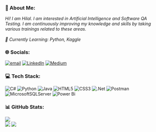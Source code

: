 ### 💫 About Me:
*Hi! I am Hilal. I am interested in Artificial Intelligence and Software QA Testing. I am continuously improving my knowledge and skills by taking various trainings related to these areas.<br> <br>🌱 Currently Learning: Python, Kaggle<br>*

### 🌐 Socials:
[![email](https://img.shields.io/badge/Email-D14836?logo=gmail&logoColor=white)](mailto:hilakdogan@outlook.com) [![LinkedIn](https://img.shields.io/badge/LinkedIn-%230077B5.svg?logo=linkedin&logoColor=white)](https://linkedin.com/in/hilalakdogan/) [![Medium](https://img.shields.io/badge/Medium-12100E?logo=medium&logoColor=white)](https://medium.com/@hilalakdogan) 

### 💻 Tech Stack:
![C#](https://img.shields.io/badge/c%23-%23239120.svg?style=for-the-badge&logo=csharp&logoColor=white) ![Python](https://img.shields.io/badge/python-3670A0?style=for-the-badge&logo=python&logoColor=ffdd54) ![Java](https://img.shields.io/badge/java-%23ED8B00.svg?style=for-the-badge&logo=openjdk&logoColor=white) ![HTML5](https://img.shields.io/badge/html5-%23E34F26.svg?style=for-the-badge&logo=html5&logoColor=white) ![CSS3](https://img.shields.io/badge/css3-%231572B6.svg?style=for-the-badge&logo=css3&logoColor=white) ![.Net](https://img.shields.io/badge/.NET-5C2D91?style=for-the-badge&logo=.net&logoColor=white) ![Postman](https://img.shields.io/badge/Postman-FF6C37?style=for-the-badge&logo=postman&logoColor=white) ![MicrosoftSQLServer](https://img.shields.io/badge/Microsoft%20SQL%20Server-CC2927?style=for-the-badge&logo=microsoft%20sql%20server&logoColor=white) ![Power Bi](https://img.shields.io/badge/power_bi-F2C811?style=for-the-badge&logo=powerbi&logoColor=black)

### 📊 GitHub Stats:
![](https://github-readme-stats.vercel.app/api/top-langs/?username=akdoganhilal&theme=one_dark_pro&hide_border=true&include_all_commits=false&count_private=false&layout=compact)<br/>
![](https://github-readme-stats.vercel.app/api?username=akdoganhilal&theme=one_dark_pro&hide_border=false&include_all_commits=false&count_private=true)
![](https://nirzak-streak-stats.vercel.app/?user=akdoganhilal&theme=one_dark_pro&hide_border=true)
